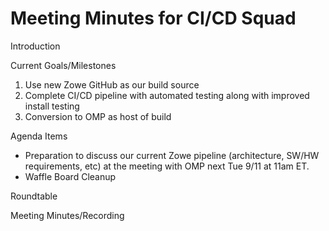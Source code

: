 # Meeting Minutes for CI/CD Squad

Introduction

Current Goals/Milestones

1. Use new Zowe GitHub as our build source
2. Complete CI/CD pipeline with automated testing along with improved install testing
3. Conversion to OMP as host of build

Agenda Items

- Preparation to discuss our current Zowe pipeline (architecture, SW/HW requirements, etc) at the meeting with OMP next Tue 9/11 at 11am ET.
- Waffle Board Cleanup

Roundtable

Meeting Minutes/Recording
